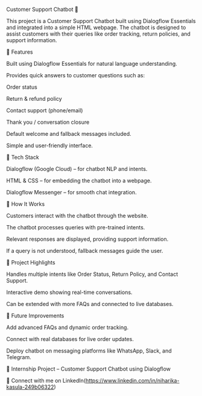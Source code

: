 Customer Support Chatbot 🤖

This project is a Customer Support Chatbot built using Dialogflow Essentials and integrated into a simple HTML webpage. The chatbot is designed to assist customers with their queries like order tracking, return policies, and support information.

🔹 Features

Built using Dialogflow Essentials for natural language understanding.

Provides quick answers to customer questions such as:

Order status

Return & refund policy

Contact support (phone/email)

Thank you / conversation closure

Default welcome and fallback messages included.

Simple and user-friendly interface.

🔹 Tech Stack

Dialogflow (Google Cloud) – for chatbot NLP and intents.

HTML & CSS – for embedding the chatbot into a webpage.

Dialogflow Messenger – for smooth chat integration.

🔹 How It Works

Customers interact with the chatbot through the website.

The chatbot processes queries with pre-trained intents.

Relevant responses are displayed, providing support information.

If a query is not understood, fallback messages guide the user.

🔹 Project Highlights

Handles multiple intents like Order Status, Return Policy, and Contact Support.

Interactive demo showing real-time conversations.

Can be extended with more FAQs and connected to live databases.

🔹 Future Improvements

Add advanced FAQs and dynamic order tracking.

Connect with real databases for live order updates.

Deploy chatbot on messaging platforms like WhatsApp, Slack, and Telegram.

📌 Internship Project – Customer Support Chatbot using Dialogflow

🔗 Connect with me on LinkedIn(https://www.linkedin.com/in/niharika-kasula-249b06322)
